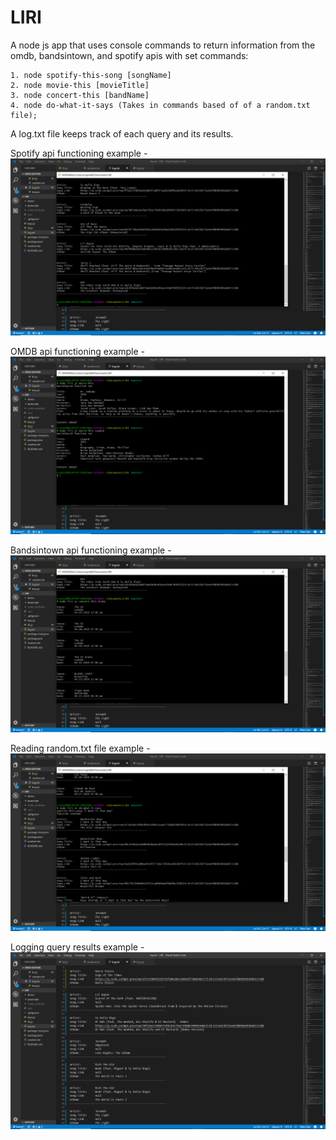 # LIRI

A node js app that uses console commands to return information from the omdb, bandsintown, and spotify apis with set commands:

    1. node spotify-this-song [songName]
    2. node movie-this [movieTitle]
    3. node concert-this [bandName]
    4. node do-what-it-says (Takes in commands based of of a random.txt file);

A log.txt file keeps track of each query and its results.


Spotify api functioning example -
![Spotify api functioning example](/demo/spotifyexample.png)

OMDB api functioning example - 
![OMDB api functioning example](/demo/omdbexample.png)

Bandsintown api functioning example -
![Concert this api functioning example](/demo/bandsintown.png)

Reading random.txt file example -
![Random.txt read example](/demo/randomtextread.png)

Logging query results example -
![Logging query example](/demo/logtxt.png)